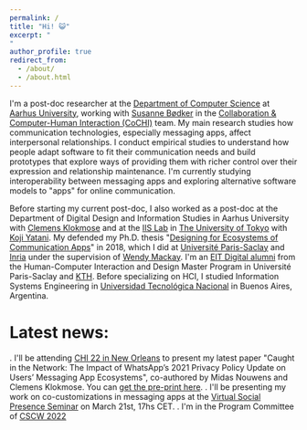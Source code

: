 ```yaml
---
permalink: /
title: "Hi! 😺"
excerpt: "
"
author_profile: true
redirect_from: 
  - /about/
  - /about.html
---
```


I'm a post-doc researcher at the [Department of Computer Science](https://cs.au.dk/) at [Aarhus University](https://international.au.dk/), working with [Susanne Bødker](https://pure.au.dk/portal/en/persons/susanne-boedker(87d4fbb6-b38c-449e-b87d-59f693b7d6f0).html) in the [Collaboration & Computer-Human Interaction (CoCHI)](https://cs.au.dk/research/collaboration-and-computer-human-interaction-research-group) team. My main research studies how communication technologies, especially messaging apps, affect interpersonal relationships. I conduct empirical studies to understand how people adapt software to fit their communication needs and build prototypes that explore ways of providing them with richer control over their expression and relationship maintenance. I'm currently studying interoperability between messaging apps and exploring alternative software models to "apps" for online communication.

Before starting my current post-doc, I also worked as a post-doc at the Department of Digital Design and Information Studies in Aarhus University with [Clemens Klokmose](https://cs.au.dk/~clemens/) and at the [IIS Lab](https://iis-lab.org/) in [The University of Tokyo](https://www.u-tokyo.ac.jp/en/) with [Koji Yatani](https://iis-lab.org/member/koji-yatani/). My defended my Ph.D. thesis "[Designing for Ecosystems of Communication Apps](https://hal.inria.fr/tel-02157268v1)" in 2018, which I did at [Université Paris-Saclay](https://www.universite-paris-saclay.fr/en) and [Inria](https://www.inria.fr/en) under the supervision of [Wendy Mackay](https://ex-situ.lri.fr/people/mackay). I'm an [EIT Digital alumni](https://alumni.eitdigital.eu/) from the Human-Computer Interaction and Design Master Program in Université Paris-Saclay and [KTH](https://www.kth.se/). Before specializing on HCI, I studied Information Systems Engineering in [Universidad Tecnológica Nacional](https://utn.edu.ar/es/) in Buenos Aires, Argentina.

Latest news:
=======
. I'll be attending [CHI 22 in New Orleans](https://chi2022.acm.org/) to present my latest paper "Caught in the Network: The Impact of WhatsApp’s 2021 Privacy Policy Update on Users’ Messaging App Ecosystems", co-authored by Midas Nouwens and Clemens Klokmose. You can [get the pre-print here](https://carlagriggio.com/files/Caught_in_the_Network_authorversion.pdf). 
. I'll be presenting my work on co-customizations in messaging apps at the [Virtual Social Presence Seminar](https://virtualsocialpresence.com/) on March 21st, 17hs CET.
. I'm in the Program Committee of [CSCW 2022](https://cscw.acm.org/2022)


